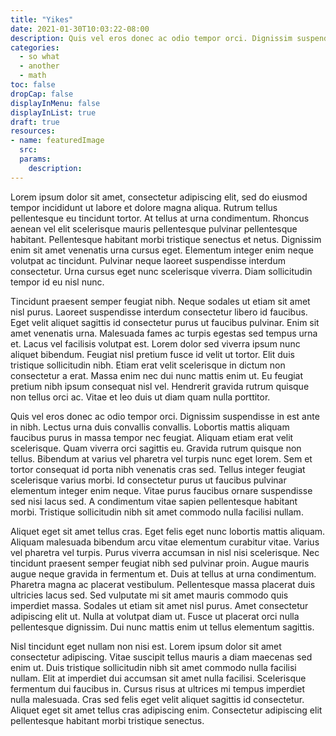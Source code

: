 ```yaml
---
title: "Yikes"
date: 2021-01-30T10:03:22-08:00
description: Quis vel eros donec ac odio tempor orci. Dignissim suspendisse in est ante in nibh. Lectus urna duis convallis convallis. 
categories:
  - so what
  - another
  - math
toc: false
dropCap: false
displayInMenu: false
displayInList: true
draft: true
resources:
- name: featuredImage
  src: 
  params:
    description: 
---
```


Lorem ipsum dolor sit amet, consectetur adipiscing elit, sed do eiusmod tempor incididunt ut labore et dolore magna aliqua. Rutrum tellus pellentesque eu tincidunt tortor. At tellus at urna condimentum. Rhoncus aenean vel elit scelerisque mauris pellentesque pulvinar pellentesque habitant. Pellentesque habitant morbi tristique senectus et netus. Dignissim enim sit amet venenatis urna cursus eget. Elementum integer enim neque volutpat ac tincidunt. Pulvinar neque laoreet suspendisse interdum consectetur. Urna cursus eget nunc scelerisque viverra. Diam sollicitudin tempor id eu nisl nunc.

Tincidunt praesent semper feugiat nibh. Neque sodales ut etiam sit amet nisl purus. Laoreet suspendisse interdum consectetur libero id faucibus. Eget velit aliquet sagittis id consectetur purus ut faucibus pulvinar. Enim sit amet venenatis urna. Malesuada fames ac turpis egestas sed tempus urna et. Lacus vel facilisis volutpat est. Lorem dolor sed viverra ipsum nunc aliquet bibendum. Feugiat nisl pretium fusce id velit ut tortor. Elit duis tristique sollicitudin nibh. Etiam erat velit scelerisque in dictum non consectetur a erat. Massa enim nec dui nunc mattis enim ut. Eu feugiat pretium nibh ipsum consequat nisl vel. Hendrerit gravida rutrum quisque non tellus orci ac. Vitae et leo duis ut diam quam nulla porttitor.

Quis vel eros donec ac odio tempor orci. Dignissim suspendisse in est ante in nibh. Lectus urna duis convallis convallis. Lobortis mattis aliquam faucibus purus in massa tempor nec feugiat. Aliquam etiam erat velit scelerisque. Quam viverra orci sagittis eu. Gravida rutrum quisque non tellus. Bibendum at varius vel pharetra vel turpis nunc eget lorem. Sem et tortor consequat id porta nibh venenatis cras sed. Tellus integer feugiat scelerisque varius morbi. Id consectetur purus ut faucibus pulvinar elementum integer enim neque. Vitae purus faucibus ornare suspendisse sed nisi lacus sed. A condimentum vitae sapien pellentesque habitant morbi. Tristique sollicitudin nibh sit amet commodo nulla facilisi nullam.

Aliquet eget sit amet tellus cras. Eget felis eget nunc lobortis mattis aliquam. Aliquam malesuada bibendum arcu vitae elementum curabitur vitae. Varius vel pharetra vel turpis. Purus viverra accumsan in nisl nisi scelerisque. Nec tincidunt praesent semper feugiat nibh sed pulvinar proin. Augue mauris augue neque gravida in fermentum et. Duis at tellus at urna condimentum. Pharetra magna ac placerat vestibulum. Pellentesque massa placerat duis ultricies lacus sed. Sed vulputate mi sit amet mauris commodo quis imperdiet massa. Sodales ut etiam sit amet nisl purus. Amet consectetur adipiscing elit ut. Nulla at volutpat diam ut. Fusce ut placerat orci nulla pellentesque dignissim. Dui nunc mattis enim ut tellus elementum sagittis.

Nisl tincidunt eget nullam non nisi est. Lorem ipsum dolor sit amet consectetur adipiscing. Vitae suscipit tellus mauris a diam maecenas sed enim ut. Duis tristique sollicitudin nibh sit amet commodo nulla facilisi nullam. Elit at imperdiet dui accumsan sit amet nulla facilisi. Scelerisque fermentum dui faucibus in. Cursus risus at ultrices mi tempus imperdiet nulla malesuada. Cras sed felis eget velit aliquet sagittis id consectetur. Aliquet eget sit amet tellus cras adipiscing enim. Consectetur adipiscing elit pellentesque habitant morbi tristique senectus.